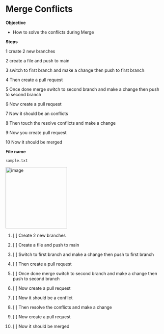 # Merge Conflicts
**Objective**
- How to solve the conflicts during Merge

**Steps**

1 create 2 new branches

2 create a file and push to main

3 switch to first branch and make a change then push to first branch

4 Then create a pull request

5 Once done merge switch to second branch and make a change then push to second branch

6 Now create a pull request 

7 Now it should be an conflicts

8 Then touch the resolve conflicts and make a change 

9 Now you create pull request 

10 Now it should be merged

**File name**

`sample.txt`

<img src="https://cdn1.vectorstock.com/i/1000x1000/47/05/young-man-programmer-working-on-computer-with-code-vector-18324705.jpg" alt="image" width="200" height="200">

1. [ ] Create 2 new branches

2. [ ] Create a file and push to main

3. [ ] Switch to first branch and make a change then push to first branch

4. [ ] Then create a pull request

5. [ ] Once done merge switch to second branch and make a change then push to second branch

6. [ ] Now create a pull request 

7. [ ] Now it should be a conflict

8. [ ] Then resolve the conflicts and make a change 

9. [ ] Now create a pull request 

10. [ ] Now it should be merged



    
    
